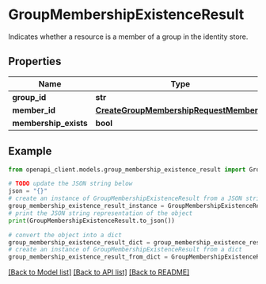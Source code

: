 # GroupMembershipExistenceResult

Indicates whether a resource is a member of a group in the identity store.

## Properties

Name | Type | Description | Notes
------------ | ------------- | ------------- | -------------
**group_id** | **str** |  | [optional] 
**member_id** | [**CreateGroupMembershipRequestMemberId**](CreateGroupMembershipRequestMemberId.md) |  | [optional] 
**membership_exists** | **bool** |  | [optional] 

## Example

```python
from openapi_client.models.group_membership_existence_result import GroupMembershipExistenceResult

# TODO update the JSON string below
json = "{}"
# create an instance of GroupMembershipExistenceResult from a JSON string
group_membership_existence_result_instance = GroupMembershipExistenceResult.from_json(json)
# print the JSON string representation of the object
print(GroupMembershipExistenceResult.to_json())

# convert the object into a dict
group_membership_existence_result_dict = group_membership_existence_result_instance.to_dict()
# create an instance of GroupMembershipExistenceResult from a dict
group_membership_existence_result_from_dict = GroupMembershipExistenceResult.from_dict(group_membership_existence_result_dict)
```
[[Back to Model list]](../README.md#documentation-for-models) [[Back to API list]](../README.md#documentation-for-api-endpoints) [[Back to README]](../README.md)


